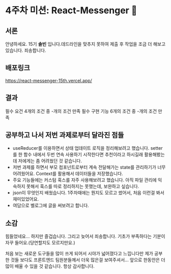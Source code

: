 # 4주차 미션: React-Messenger 💌

## 서론

안녕하세요. 15기  **솔빈** 입니다.데드라인을 맞추지 못하여 제출 후 작업을 조금 더 해보고 있습니다. 죄송합니다.

## 배포링크

https://react-messenger-15th.vercel.app/

## 결과

필수 요건 4개의 조건 중 -개의 조건 만족
필수 구현 기능 6개의 조건 중 -개의 조건 만족

## 공부하고 나서 저번 과제로부터 달라진 점들

- useReducer를 이용하면서 상태 업데이트 로직을 정리해보려고 했습니다. setter를 한 함수 내에서 두번 연속 사용하기 시작한다면 추천이라고 하시길래 활용해봤는데 저에게는 좀 어려웠던 것 같습니다.
- 저번 과제를 하면서 부모 컴포넌트로부터 계속 전달해가는 state를 관리하기가 너무 어려웠어요. Context를 활용해서 데이터들을 저장했습니다.
- 주요 기능들에는 커스텀 훅스를 자주 사용해보려고 했습니다. 아직 파일 관리에 익숙하지 못해서 훅스를 따로 정리하지는 못했는데, 보완하고 싶습니다.
- json이 무엇인지 배웠습니다. 1주차때에는 뭔지도 모르고 썼어서, 처음 이런걸 봐서 재미있었어요.
- 여담으로 벨로그에 글을 써보려고 합니다.

## 소감

힘들었네요...
하지만 즐겁습니다.
그리고 늦어서 죄송합니다. 기초가 부족하다는 기분이 자꾸 들어요.(당연할지도 모르지만요.)

처음 보는 새로운 도구들을 많이 쓰게 되어서 시야가 넓어졌다고 느낍니다만
제가 공부한 것들 보다도 프론트엔드 팀원분들께서 더욱 많은걸 보여주셔서...
앞으로 한동안은 더 많이 배울 수 있을 것 같습니다.
항상 감사합니다.